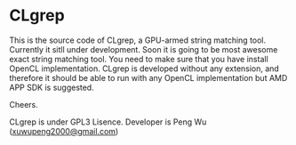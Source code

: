 CLgrep
======

This is the source code of CLgrep, a GPU-armed string matching tool.
Currently it sitll under development.
Soon it is going to be most awesome exact string matching tool.
You need to make sure that you have install OpenCL implementation.
CLgrep is developed without any extension, and therefore it should be able to 
run with any OpenCL implementation but AMD APP SDK is suggested.

Cheers.

CLgrep is under GPL3 Lisence.
Developer is Peng Wu (xuwupeng2000@gmail.com)
